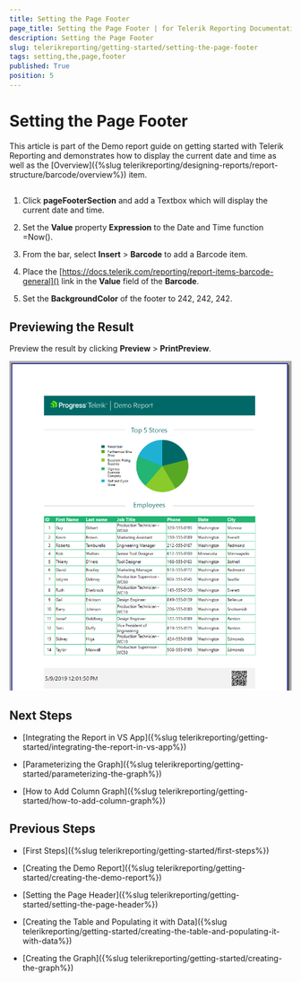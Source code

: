 ```yaml
---
title: Setting the Page Footer
page_title: Setting the Page Footer | for Telerik Reporting Documentation
description: Setting the Page Footer
slug: telerikreporting/getting-started/setting-the-page-footer
tags: setting,the,page,footer
published: True
position: 5
---
```


# Setting the Page Footer



This article is part of the Demo report guide on getting started with Telerik Reporting and demonstrates
        how to display the current date and time as well as the [Overview]({%slug telerikreporting/designing-reports/report-structure/barcode/overview%}) item.
      

## 

1. Click __pageFooterSection__ and add a Textbox which will display the current date and time.
            

1. Set the __Value__ property __Expression__ to the Date and Time function
              =Now().
            

1. From the bar, select __Insert__ > __Barcode__ to add a Barcode item.
            

1. Place the [https://docs.telerik.com/reporting/report-items-barcode-general]() link in the __Value__
              field of the __Barcode__.
            

1. Set the __BackgroundColor__ of the footer to 242, 242, 242.
            

## Previewing the Result

Preview the result by clicking __Preview__ > __PrintPreview__.
          
  ![Footer Added](images/FooterAdded.PNG)

## Next Steps

* [Integrating the Report in VS App]({%slug telerikreporting/getting-started/integrating-the-report-in-vs-app%})

* [Parameterizing the Graph]({%slug telerikreporting/getting-started/parameterizing-the-graph%})

* [How to Add Column Graph]({%slug telerikreporting/getting-started/how-to-add-column-graph%})

## Previous Steps

* [First Steps]({%slug telerikreporting/getting-started/first-steps%})

* [Creating the Demo Report]({%slug telerikreporting/getting-started/creating-the-demo-report%})

* [Setting the Page Header]({%slug telerikreporting/getting-started/setting-the-page-header%})

* [Creating the Table and Populating it with Data]({%slug telerikreporting/getting-started/creating-the-table-and-populating-it-with-data%})

* [Creating the Graph]({%slug telerikreporting/getting-started/creating-the-graph%})
